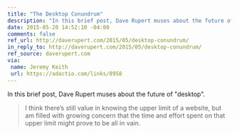 ```yaml
---
title: "The Desktop Conundrum"
description: "In this brief post, Dave Rupert muses about the future of “desktop”."
date: 2015-05-20 14:52:10 -04:00
comments: false
ref_url: http://daverupert.com/2015/05/desktop-conundrum/
in_reply_to: http://daverupert.com/2015/05/desktop-conundrum/
ref_source: daverupert.com
via:
 name: Jeremy Keith
 url: https://adactio.com/links/8958
---
```


In this brief post, Dave Rupert muses about the future of "desktop".

> I think there’s still value in knowing the upper limit of a website, but am filled with growing concern that the time and effort spent on that upper limit might prove to be all in vain.
